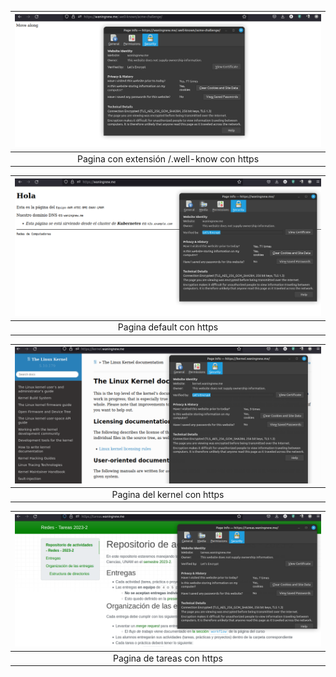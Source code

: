| ![](img/move-along-https.png)
|:-------------------------:|
| Pagina con extensión /.well-know con https

| ![](img/default-https.png)
|:-------------------------:|
| Pagina default con https

| ![](img/kernel-https.png)
|:-------------------------:|
| Pagina del kernel con https

| ![](img/tareas-https.png)
|:-------------------------:|
| Pagina de tareas con https